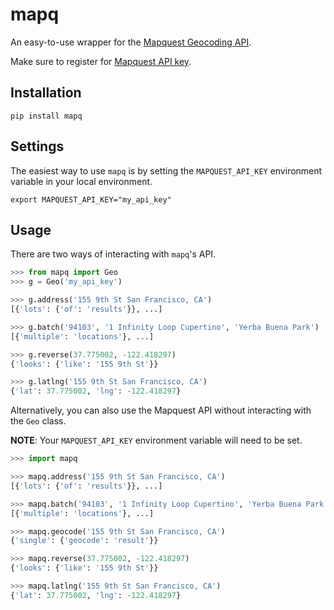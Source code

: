 mapq
====

An easy-to-use wrapper for the [Mapquest Geocoding API](http://www.mapquestapi.com/geocoding/).

Make sure to register for [Mapquest API key](http://developer.mapquest.com/).


Installation
------------

    pip install mapq


Settings
--------

The easiest way to use `mapq` is by setting the `MAPQUEST_API_KEY`
environment variable in your local environment.

    export MAPQUEST_API_KEY="my_api_key"


Usage
-----

There are two ways of interacting with `mapq`'s API.

```python
>>> from mapq import Geo
>>> g = Geo('my_api_key')

>>> g.address('155 9th St San Francisco, CA')
[{'lots': {'of': 'results'}}, ...]

>>> g.batch('94103', '1 Infinity Loop Cupertino', 'Yerba Buena Park')
[{'multiple': 'locations'}, ...]

>>> g.reverse(37.775002, -122.418297)
{'looks': {'like': '155 9th St'}}

>>> g.latlng('155 9th St San Francisco, CA')
{'lat': 37.775002, 'lng': -122.418297}
```

Alternatively, you can also use the Mapquest API without interacting with the `Geo`
class.

**NOTE**: Your `MAPQUEST_API_KEY` environment variable will need to be
set.

```python
>>> import mapq

>>> mapq.address('155 9th St San Francisco, CA')
[{'lots': {'of': 'results'}}, ...]

>>> mapq.batch('94103', '1 Infinity Loop Cupertino', 'Yerba Buena Park')
[{'multiple': 'locations'}, ...]

>>> mapq.geocode('155 9th St San Francisco, CA')
{'single': {'geocode': 'result'}}

>>> mapq.reverse(37.775002, -122.418297)
{'looks': {'like': '155 9th St'}}

>>> mapq.latlng('155 9th St San Francisco, CA')
{'lat': 37.775002, 'lng': -122.418297}
```
